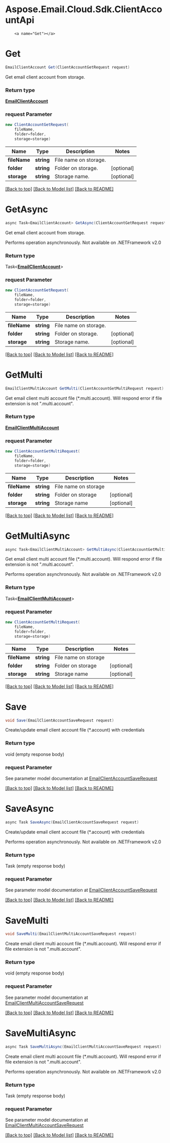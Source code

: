 # Aspose.Email.Cloud.Sdk.ClientAccountApi

        ﻿<a name="Get"></a>
# Get

```csharp
EmailClientAccount Get(ClientAccountGetRequest request)
```

Get email client account from storage.             

### Return type

[**EmailClientAccount**](EmailClientAccount.md)

### request Parameter
```csharp
new ClientAccountGetRequest(
    fileName,
    folder=folder,
    storage=storage)
```

Name | Type | Description  | Notes
------------- | ------------- | ------------- | -------------
 **fileName** | **string**| File name on storage. | 
 **folder** | **string**| Folder on storage. | [optional] 
 **storage** | **string**| Storage name. | [optional] 

[[Back to top]](#) [[Back to Model list]](Models.md) [[Back to README]](README.md)

<a name="GetAsync"></a>
# GetAsync

```csharp
async Task<EmailClientAccount> GetAsync(ClientAccountGetRequest request)
```

Get email client account from storage.             

Performs operation asynchronously. Not available on .NETFramework v2.0

### Return type

Task<[**EmailClientAccount**](EmailClientAccount.md)>

### request Parameter
```csharp
new ClientAccountGetRequest(
    fileName,
    folder=folder,
    storage=storage)
```

Name | Type | Description  | Notes
------------- | ------------- | ------------- | -------------
 **fileName** | **string**| File name on storage. | 
 **folder** | **string**| Folder on storage. | [optional] 
 **storage** | **string**| Storage name. | [optional] 

[[Back to top]](#) [[Back to Model list]](Models.md) [[Back to README]](README.md)
        ﻿<a name="GetMulti"></a>
# GetMulti

```csharp
EmailClientMultiAccount GetMulti(ClientAccountGetMultiRequest request)
```

Get email client multi account file (*.multi.account). Will respond error if file extension is not \".multi.account\".             

### Return type

[**EmailClientMultiAccount**](EmailClientMultiAccount.md)

### request Parameter
```csharp
new ClientAccountGetMultiRequest(
    fileName,
    folder=folder,
    storage=storage)
```

Name | Type | Description  | Notes
------------- | ------------- | ------------- | -------------
 **fileName** | **string**| File name on storage | 
 **folder** | **string**| Folder on storage | [optional] 
 **storage** | **string**| Storage name | [optional] 

[[Back to top]](#) [[Back to Model list]](Models.md) [[Back to README]](README.md)

<a name="GetMultiAsync"></a>
# GetMultiAsync

```csharp
async Task<EmailClientMultiAccount> GetMultiAsync(ClientAccountGetMultiRequest request)
```

Get email client multi account file (*.multi.account). Will respond error if file extension is not \".multi.account\".             

Performs operation asynchronously. Not available on .NETFramework v2.0

### Return type

Task<[**EmailClientMultiAccount**](EmailClientMultiAccount.md)>

### request Parameter
```csharp
new ClientAccountGetMultiRequest(
    fileName,
    folder=folder,
    storage=storage)
```

Name | Type | Description  | Notes
------------- | ------------- | ------------- | -------------
 **fileName** | **string**| File name on storage | 
 **folder** | **string**| Folder on storage | [optional] 
 **storage** | **string**| Storage name | [optional] 

[[Back to top]](#) [[Back to Model list]](Models.md) [[Back to README]](README.md)
        ﻿<a name="Save"></a>
# Save

```csharp
void Save(EmailClientAccountSaveRequest request)
```

Create/update email client account file (*.account) with credentials             

### Return type

void (empty response body)

### request Parameter

See parameter model documentation at [EmailClientAccountSaveRequest](EmailClientAccountSaveRequest.md)

[[Back to top]](#) [[Back to Model list]](Models.md) [[Back to README]](README.md)

<a name="SaveAsync"></a>
# SaveAsync

```csharp
async Task SaveAsync(EmailClientAccountSaveRequest request)
```

Create/update email client account file (*.account) with credentials             

Performs operation asynchronously. Not available on .NETFramework v2.0

### Return type

Task (empty response body)

### request Parameter

See parameter model documentation at [EmailClientAccountSaveRequest](EmailClientAccountSaveRequest.md)

[[Back to top]](#) [[Back to Model list]](Models.md) [[Back to README]](README.md)
        ﻿<a name="SaveMulti"></a>
# SaveMulti

```csharp
void SaveMulti(EmailClientMultiAccountSaveRequest request)
```

Create email client multi account file (*.multi.account). Will respond error if file extension is not \".multi.account\".             

### Return type

void (empty response body)

### request Parameter

See parameter model documentation at [EmailClientMultiAccountSaveRequest](EmailClientMultiAccountSaveRequest.md)

[[Back to top]](#) [[Back to Model list]](Models.md) [[Back to README]](README.md)

<a name="SaveMultiAsync"></a>
# SaveMultiAsync

```csharp
async Task SaveMultiAsync(EmailClientMultiAccountSaveRequest request)
```

Create email client multi account file (*.multi.account). Will respond error if file extension is not \".multi.account\".             

Performs operation asynchronously. Not available on .NETFramework v2.0

### Return type

Task (empty response body)

### request Parameter

See parameter model documentation at [EmailClientMultiAccountSaveRequest](EmailClientMultiAccountSaveRequest.md)

[[Back to top]](#) [[Back to Model list]](Models.md) [[Back to README]](README.md)
